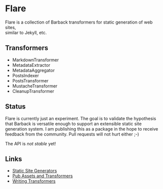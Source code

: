 Flare
=====

Flare is a collection of Barback transformers for static generation of web sites,  
similar to Jekyll, etc.


Transformers
------------

* MarkdownTransformer
* MetadataExtractor
* MetadataAggregator
* PostsIndexer
* PostsTransformer
* MustacheTransformer
* CleanupTransformer


Status
------

Flare is currently just an experiment. The goal is to validate the hypothesis
that Barback is versatile enough to support an extensible static site generation
system. I am publishing this as a package in the hope to receive feedback 
from the community. Pull requests will not hurt either ;-)

The API is *not stable* yet!
 
 
Links
-----

* [Static Site Generators](http://staticsitegenerators.net/)
* [Pub Assets and Transformers](https://www.dartlang.org/tools/pub/assets-and-transformers.html)
* [Writing Transformers](https://www.dartlang.org/tools/pub/transformers/examples/)